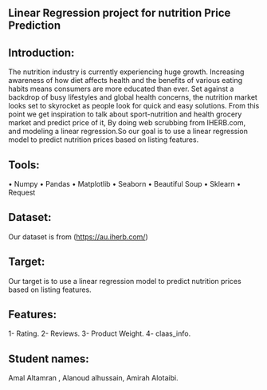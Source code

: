 ## Linear Regression project for nutrition Price Prediction

## Introduction:
The nutrition industry is currently experiencing huge growth. Increasing awareness of how diet affects health and the benefits of various eating habits means consumers are more educated than ever. Set against a backdrop of busy lifestyles and global health concerns, the nutrition market looks set to skyrocket as people look for quick and easy solutions.
From this point we get inspiration to talk about sport-nutrition and health grocery market and predict price of it, By doing web scrubbing from IHERB.com, and modeling a linear regression.So our goal is to use a linear regression model to predict nutrition prices based on listing features.
## Tools:
• Numpy
• Pandas
• Matplotlib
• Seaborn
• Beautiful Soup
• Sklearn
• Request
## Dataset:
Our dataset is from (https://au.iherb.com/)

## Target:
Our target is to use a linear regression model to predict nutrition prices based on listing features.

## Features:
1- Rating.
2- Reviews.
3- Product Weight.
4- claas_info.


## Student names:
Amal Altamran ,
Alanoud alhussain,
Amirah Alotaibi.
